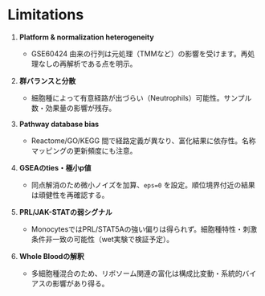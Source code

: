
# Limitations

1. **Platform & normalization heterogeneity**  
   - GSE60424 由来の行列は元処理（TMMなど）の影響を受けます。再処理なしの再解析である点を明示。

2. **群バランスと分散**  
   - 細胞種によって有意経路が出づらい（Neutrophils）可能性。サンプル数・効果量の影響が残存。

3. **Pathway database bias**  
   - Reactome/GO/KEGG 間で経路定義が異なり、富化結果に依存性。名称マッピングの更新頻度にも注意。

4. **GSEAのties・極小p値**  
   - 同点解消のため微小ノイズを加算、`eps=0` を設定。順位境界付近の結果は頑健性を再確認する。

5. **PRL/JAK-STATの弱シグナル**  
   - MonocytesではPRL/STAT5Aの強い偏りは得られず。細胞種特性・刺激条件非一致の可能性（wet実験で検証予定）。

6. **Whole Bloodの解釈**  
   - 多細胞種混合のため、リボソーム関連の富化は構成比変動・系統的バイアスの影響があり得る。

